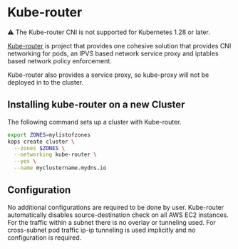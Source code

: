 # Kube-router

&#9888; The Kube-router CNI is not supported for Kubernetes 1.28 or later.

[Kube-router](https://github.com/cloudnativelabs/kube-router) is project that provides one cohesive solution that provides CNI networking for pods, an IPVS based network service proxy and iptables based network policy enforcement.

Kube-router also provides a service proxy, so kube-proxy will not be deployed in to the cluster.

## Installing kube-router on a new Cluster

The following command sets up a cluster with Kube-router.

```sh
export ZONES=mylistofzones
kops create cluster \
  --zones $ZONES \
  --networking kube-router \
  --yes \
  --name myclustername.mydns.io
```

## Configuration

No additional configurations are required to be done by user. Kube-router automatically disables source-destination check on all AWS EC2 instances. For the traffic within a subnet there is no overlay or tunneling used. For cross-subnet pod traffic ip-ip tunneling is used implicitly and no configuration is required.